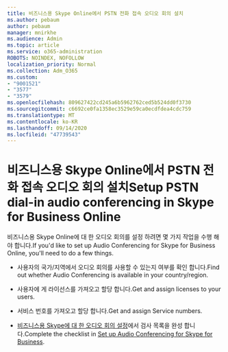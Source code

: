 ```yaml
---
title: 비즈니스용 Skype Online에서 PSTN 전화 접속 오디오 회의 설치
ms.author: pebaum
author: pebaum
manager: mnirkhe
ms.audience: Admin
ms.topic: article
ms.service: o365-administration
ROBOTS: NOINDEX, NOFOLLOW
localization_priority: Normal
ms.collection: Adm_O365
ms.custom:
- "9001521"
- "3577"
- "3579"
ms.openlocfilehash: 809627422cd245a6b5962762ced5b524dd0f3730
ms.sourcegitcommit: c6692ce0fa1358ec3529e59ca0ecdfdea4cdc759
ms.translationtype: MT
ms.contentlocale: ko-KR
ms.lasthandoff: 09/14/2020
ms.locfileid: "47739543"
---
```

# <a name="setup-pstn-dial-in-audio-conferencing-in-skype-for-business-online"></a><span data-ttu-id="5b17c-102">비즈니스용 Skype Online에서 PSTN 전화 접속 오디오 회의 설치</span><span class="sxs-lookup"><span data-stu-id="5b17c-102">Setup PSTN dial-in audio conferencing in Skype for Business Online</span></span>

<span data-ttu-id="5b17c-103">비즈니스용 Skype Online에 대 한 오디오 회의를 설정 하려면 몇 가지 작업을 수행 해야 합니다.</span><span class="sxs-lookup"><span data-stu-id="5b17c-103">If you'd like to set up Audio Conferencing for Skype for Business Online, you'll need to do a few things.</span></span> 

- <span data-ttu-id="5b17c-104">사용자의 국가/지역에서 오디오 회의를 사용할 수 있는지 여부를 확인 합니다.</span><span class="sxs-lookup"><span data-stu-id="5b17c-104">Find out whether Audio Conferencing is available in your country/region.</span></span>

- <span data-ttu-id="5b17c-105">사용자에 게 라이선스를 가져오고 할당 합니다.</span><span class="sxs-lookup"><span data-stu-id="5b17c-105">Get and assign licenses to your users.</span></span>

- <span data-ttu-id="5b17c-106">서비스 번호를 가져오고 할당 합니다.</span><span class="sxs-lookup"><span data-stu-id="5b17c-106">Get and assign Service numbers.</span></span>

- <span data-ttu-id="5b17c-107">[비즈니스용 Skype에 대 한 오디오 회의 설정](https://docs.microsoft.com/SkypeForBusiness/audio-conferencing-in-office-365/set-up-audio-conferencing)에서 검사 목록을 완성 합니다.</span><span class="sxs-lookup"><span data-stu-id="5b17c-107">Complete the checklist in [Set up Audio Conferencing for Skype for Business](https://docs.microsoft.com/SkypeForBusiness/audio-conferencing-in-office-365/set-up-audio-conferencing).</span></span>
